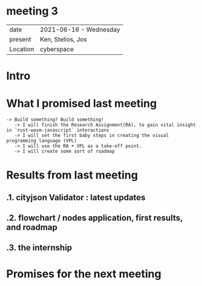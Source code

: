 # meeting 3
|          |                         |
| -------- | ----------------------- |
| date     | 2021-06-16 - Wednesday
| present  | Ken, Stelios, Jos
| Location | cyberspace


Intro
=====

What I promised last meeting
============================

```
-> Build something? Build something!
   -> I will finish the Research Assignment(RA), to gain vital insight in `rust-wasm-javascript` interactions
   -> I will set the first baby steps in creating the visual programming language (VPL)
   -> I will use the RA + VPL as a take-off point.
   -> I will create some sort of roadmap
```

Results from last meeting
======================================


.1. cityjson Validator : latest updates 
---------------------------------------


.2. flowchart / nodes application, first results, and roadmap
-------------------------------------------------------------


.3. the internship
------------------



Promises for the next meeting
=============================

